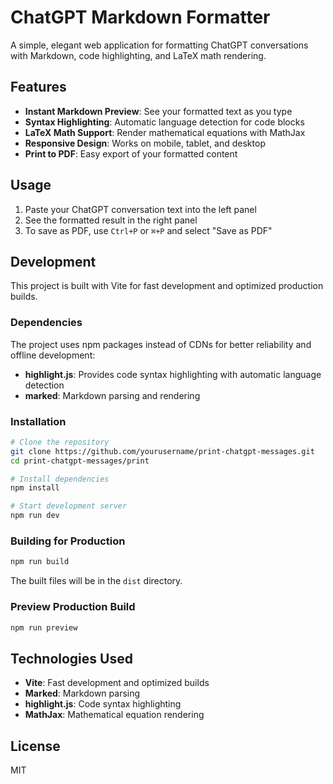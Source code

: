 # ChatGPT Markdown Formatter

A simple, elegant web application for formatting ChatGPT conversations with Markdown, code highlighting, and LaTeX math rendering.

## Features

- **Instant Markdown Preview**: See your formatted text as you type
- **Syntax Highlighting**: Automatic language detection for code blocks
- **LaTeX Math Support**: Render mathematical equations with MathJax
- **Responsive Design**: Works on mobile, tablet, and desktop
- **Print to PDF**: Easy export of your formatted content

## Usage

1. Paste your ChatGPT conversation text into the left panel
2. See the formatted result in the right panel
3. To save as PDF, use `Ctrl+P` or `⌘+P` and select "Save as PDF"

## Development

This project is built with Vite for fast development and optimized production builds.

### Dependencies

The project uses npm packages instead of CDNs for better reliability and offline development:

- **highlight.js**: Provides code syntax highlighting with automatic language detection
- **marked**: Markdown parsing and rendering

### Installation

```bash
# Clone the repository
git clone https://github.com/yourusername/print-chatgpt-messages.git
cd print-chatgpt-messages/print

# Install dependencies
npm install

# Start development server
npm run dev
```

### Building for Production

```bash
npm run build
```

The built files will be in the `dist` directory.

### Preview Production Build

```bash
npm run preview
```

## Technologies Used

- **Vite**: Fast development and optimized builds
- **Marked**: Markdown parsing
- **highlight.js**: Code syntax highlighting
- **MathJax**: Mathematical equation rendering

## License

MIT 